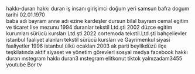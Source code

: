 hakkı-duran
hakkı duran iş insanı girişimci
doğum yeri samsun bafra dogum tarihi 02.01.1970  
baba adı bayram anne adı ezine 
kardeşler dursun bilal bayram cemal 
egitim ve ticaret 
lise mezunu 
1994 duranlar tekstil Ltd.şti
2002 düzce egitim kurumları sürücü kursları Ltd.şti
2022 cortemoda tekstil.Ltd.şti bahçelievler istanbul 
faaliyet alanları tekstil sürücü kursları ve Gayrimenkul 
siyasi faaliyetler 
1996 istanbul ülkü ocakları
2003 ak parti beylikdüzü ilçe teşkilatında aktif siyaset ve yönetim görevleri
sosyal medya 
facebook hakkı duran 
ınstegram hakkı duran3
ınstegram elitkonut
tiktok yalnızadam3455
youtube Bor tv
